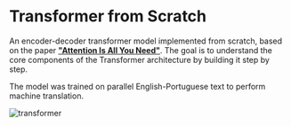# Transformer from Scratch

An encoder-decoder transformer model implemented from scratch, based on the paper **["Attention Is All You Need"](https://arxiv.org/pdf/1706.03762)**. The goal is to understand the core components of the Transformer architecture by building it step by step.

The model was trained on parallel English-Portuguese text to perform machine translation.



![transformer](https://machinelearningmastery.com/wp-content/uploads/2021/08/attention_research_1.png)
